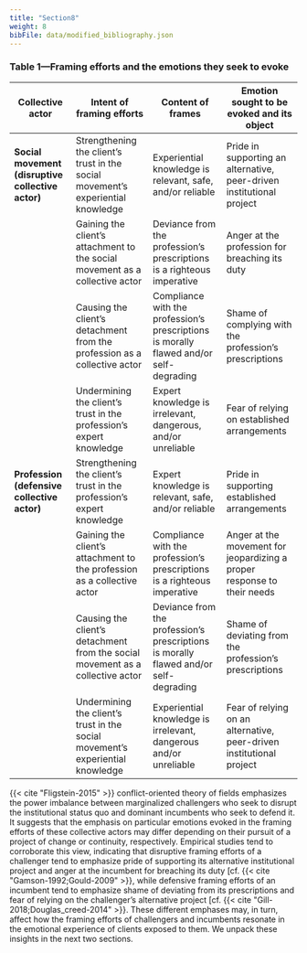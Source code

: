 ```yaml
---
title: "Section8"
weight: 8
bibFile: data/modified_bibliography.json
---
```


### Table 1—Framing efforts and the emotions they seek to evoke

| Collective actor                                  | Intent of framing efforts                                                        | Content of frames                                                                      | Emotion sought to be evoked and its object                              |
| ------------------------------------------------- | -------------------------------------------------------------------------------- | -------------------------------------------------------------------------------------- | ----------------------------------------------------------------------- |
| **Social movement (disruptive collective actor)** | Strengthening the client’s trust in the social movement’s experiential knowledge | Experiential knowledge is relevant, safe, and/or reliable                              | Pride in supporting an alternative, peer-driven institutional project   |
|                                                   | Gaining the client’s attachment to the social movement as a collective actor     | Deviance from the profession’s prescriptions is a righteous imperative                 | Anger at the profession for breaching its duty                          |
|                                                   | Causing the client’s detachment from the profession as a collective actor        | Compliance with the profession’s prescriptions is morally flawed and/or self-degrading | Shame of complying with the profession’s prescriptions                  |
|                                                   | Undermining the client’s trust in the profession’s expert knowledge              | Expert knowledge is irrelevant, dangerous, and/or unreliable                           | Fear of relying on established arrangements                             |
| **Profession (defensive collective actor)**       | Strengthening the client’s trust in the profession’s expert knowledge            | Expert knowledge is relevant, safe, and/or reliable                                    | Pride in supporting established arrangements                            |
|                                                   | Gaining the client’s attachment to the profession as a collective actor          | Compliance with the profession’s prescriptions is a righteous imperative               | Anger at the movement for jeopardizing a proper response to their needs |
|                                                   | Causing the client’s detachment from the social movement as a collective actor   | Deviance from the profession’s prescriptions is morally flawed and/or self-degrading   | Shame of deviating from the profession’s prescriptions                  |
|                                                   | Undermining the client’s trust in the social movement’s experiential knowledge   | Experiential knowledge is irrelevant, dangerous and/or unreliable                      | Fear of relying on an alternative, peer-driven institutional project    |

{{< cite "Fligstein-2015" >}} conflict-oriented theory of fields emphasizes the power imbalance between marginalized challengers who seek to disrupt the institutional status quo and dominant incumbents who seek to defend it. It suggests that the emphasis on particular emotions evoked in the framing efforts of these collective actors may differ depending on their pursuit of a project of change or continuity, respectively. Empirical studies tend to corroborate this view, indicating that disruptive framing efforts of a challenger tend to emphasize pride of supporting its alternative institutional project and anger at the incumbent for breaching its duty [cf. {{< cite "Gamson-1992;Gould-2009" >}}, while defensive framing efforts of an incumbent tend to emphasize shame of deviating from its prescriptions and fear of relying on the challenger’s alternative project [cf. {{< cite "Gill-2018;Douglas_creed-2014" >}}. These different emphases may, in turn, affect how the framing efforts of challengers and incumbents resonate in the emotional experience of clients exposed to them. We unpack these insights in the next two sections.
